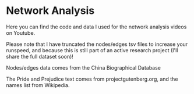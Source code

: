 # Network Analysis

Here you can find the code and data I used for the network analysis videos on Youtube.

Please note that I have truncated the nodes/edges tsv files to increase your runspeed, and because this is still part of an active research project (I'll share the full dataset soon)!

Nodes/edges data comes from the China Biographical Database

The Pride and Prejudice text comes from projectgutenberg.org, and the names list from Wikipedia.